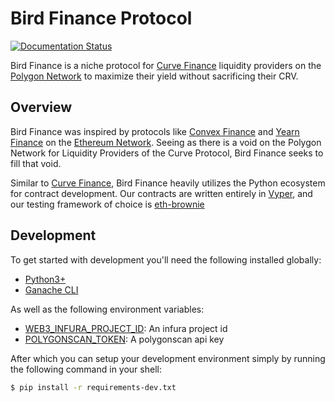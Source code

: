 # Bird Finance Protocol

[![Documentation Status](https://readthedocs.org/projects/bird-finance/badge/?version=latest)](https://bird-finance.readthedocs.io/?badge=latest)

Bird Finance is a niche protocol for [Curve Finance](https://polygon.curve.fi) liquidity providers on the [Polygon Network](https://polygon.technology) to maximize their yield without sacrificing their CRV.

## Overview

Bird Finance was inspired by protocols like [Convex Finance](https://convexfinance.com) and [Yearn Finance](https://yearn.finance) on the [Ethereum Network](https://ethereum.org).
Seeing as there is a void on the Polygon Network for Liquidity Providers of the Curve Protocol, Bird Finance seeks to fill that void.

Similar to [Curve Finance](https://github.com/curvefi), Bird Finance heavily utilizes the Python ecosystem for contract development. Our contracts are written entirely in [Vyper](https://vyperlang.readthedocs.io), and our testing framework of choice is [eth-brownie](https://github.com/eth-brownie/brownie)

## Development

To get started with development you'll need the following installed globally:

- [Python3+](https://www.python.org/)
- [Ganache CLI](https://github.com/trufflesuite/ganache-cli)

As well as the following environment variables:

- [WEB3_INFURA_PROJECT_ID](https://infura.io/): An infura project id
- [POLYGONSCAN_TOKEN](https://polygonscan.com/apis): A polygonscan api key

After which you can setup your development environment simply by running the following command in your shell:

```bash
$ pip install -r requirements-dev.txt
```
